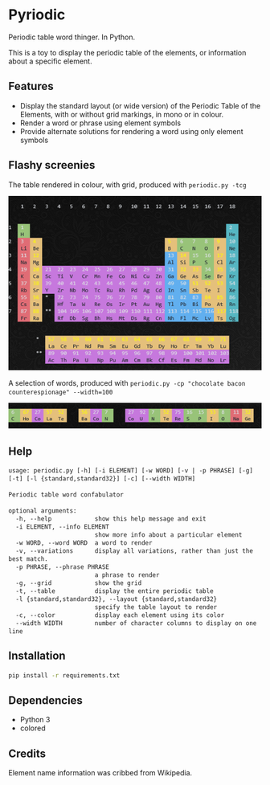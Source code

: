 # Pyriodic

Periodic table word thinger. In Python.

This is a toy to display the periodic table of the elements, or information
about a specific element.

## Features

* Display the standard layout (or wide version) of the Periodic Table of the
  Elements, with or without grid markings, in mono or in colour.
* Render a word or phrase using element symbols
* Provide alternate solutions for rendering a word using only element symbols

## Flashy screenies

The table rendered in colour, with grid, produced with `periodic.py -tcg`

![The periodic table of the elements](/images/table-cg.png)

A selection of words, produced with `periodic.py -cp "chocolate bacon counterespionage" --width=100`

![The words "chocolate", "bacon" and "counterespionage" rendered in colourful element symbols](/images/chocolate-bacon-counterespionage.png)

## Help

```
usage: periodic.py [-h] [-i ELEMENT] [-w WORD] [-v | -p PHRASE] [-g] [-t] [-l {standard,standard32}] [-c] [--width WIDTH]

Periodic table word confabulator

optional arguments:
  -h, --help            show this help message and exit
  -i ELEMENT, --info ELEMENT
                        show more info about a particular element
  -w WORD, --word WORD  a word to render
  -v, --variations      display all variations, rather than just the best match.
  -p PHRASE, --phrase PHRASE
                        a phrase to render
  -g, --grid            show the grid
  -t, --table           display the entire periodic table
  -l {standard,standard32}, --layout {standard,standard32}
                        specify the table layout to render
  -c, --color           display each element using its color
  --width WIDTH         number of character columns to display on one line
```

## Installation

```sh
pip install -r requirements.txt
```

## Dependencies

* Python 3
* colored

## Credits

Element name information was cribbed from Wikipedia.
